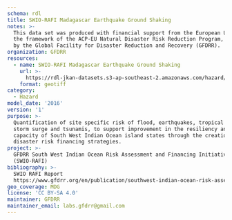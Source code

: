 ```yaml
---
schema: rdl
title: SWIO-RAFI Madagascar Earthquake Ground Shaking
notes: >-
  This data set was produced with financial support from the European Union in
  the framework of the ACP-EU Natural Disaster Risk Reduction Program, managed
  by the Global Facility for Disaster Reduction and Recovery (GFDRR).
organization: GFDRR
resources:
  - name: SWIO-RAFI Madagascar Earthquake Ground Shaking
    url: >-
      https://rdl-jkan-datasets.s3-ap-southeast-2.amazonaws.com/hazard/mdg-haz-eq.zip
    format: geotiff
category:
  - Hazard
model_date: '2016'
version: '1'
purpose: >-
  Quantification of site specific risk of flood, earthquakes, tropical cyclones,
  storm surge and tsunamis, to support improvement in the resiliency and
  capacity of South West Indian Ocean island states through the creation of
  disaster risk financing strategies.
project: >-
  GFDRR South West Indian Ocean Risk Assessment and Financing Initiative
  (SWIO-RAFI)
bibliography: >-
  SWIO RAFI Report
  https://www.gfdrr.org/en/publication/southwest-indian-ocean-risk-assessment-and-financing-initiative-summary-report-and-risk
geo_coverage: MDG
license: 'CC BY-SA 4.0'
maintainer: GFDRR
maintainer_email: labs.gfdrr@gmail.com
---
```

